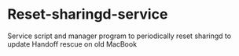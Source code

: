 # Reset-sharingd-service
Service script and manager program to periodically reset sharingd to update Handoff rescue on old MacBook 
